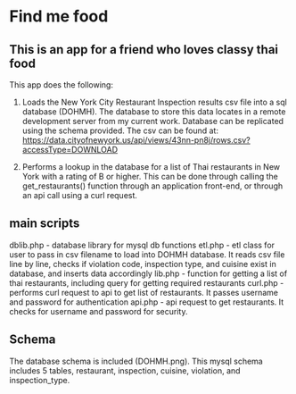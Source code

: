 # Find me food 
## This is an app for a friend who loves classy thai food

This app does the following: 
1) Loads the New York City Restaurant Inspection results csv file into a sql database (DOHMH). The database to store this data locates in a remote development server from my current work. Database can be replicated using the schema provided.
The csv can be found at: 
https://data.cityofnewyork.us/api/views/43nn-pn8j/rows.csv?accessType=DOWNLOAD

2) Performs a lookup in the database for a list of Thai restaurants in New York with a rating of B or higher. This can be done through calling the get_restaurants() function through an application front-end, or through an api call using a curl request.

## main scripts
dblib.php - database library for mysql db functions
etl.php - etl class for user to pass in csv filename to load into DOHMH database. It reads csv file line by line, checks if violation code, inspection type, and cuisine exist in database, and inserts data accordingly
lib.php - function for getting a list of thai restaurants, including query for getting required restaurants
curl.php - performs curl request to api to get list of restaurants. It passes username and password for authentication
api.php - api request to get restaurants. It checks for username and password for security. 

## Schema
The database schema is included (DOHMH.png). This mysql schema includes 5 tables, restaurant, inspection, cuisine, violation, and inspection_type. 
